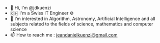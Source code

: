 - 👋 Hi, I’m @jdkuenzi
- :switzerland: I'm a Swiss IT Engineer :gear:
- 👀 I’m interested in Algorithm, Astronomy, Artificial Intelligence and all subjects related to the fields of science, mathematics and computer science
- 📫 How to reach me : jeandanielkuenzi@gmail.com

<!---
jdkuenzi/jdkuenzi is a ✨ special ✨ repository because its `README.md` (this file) appears on your GitHub profile.
You can click the Preview link to take a look at your changes.
--->
